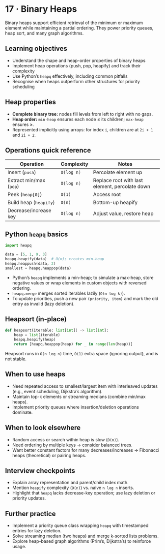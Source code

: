 # 17 · Binary Heaps

Binary heaps support efficient retrieval of the minimum or maximum element while maintaining a partial ordering. They power priority queues, heap sort, and many graph algorithms.

## Learning objectives
- Understand the shape and heap-order properties of binary heaps
- Implement heap operations (push, pop, heapify) and track their complexity
- Use Python’s `heapq` effectively, including common pitfalls
- Recognise when heaps outperform other structures for priority scheduling

## Heap properties
- **Complete binary tree:** nodes fill levels from left to right with no gaps.
- **Heap order:** `min-heap` ensures each node ≤ its children; `max-heap` ensures ≥.
- Represented implicitly using arrays: for index `i`, children are at `2i + 1` and `2i + 2`.

## Operations quick reference

| Operation | Complexity | Notes |
| --- | --- | --- |
| Insert (`push`) | `O(log n)` | Percolate element up |
| Extract min/max (`pop`) | `O(log n)` | Replace root with last element, percolate down |
| Peek (`heap[0]`) | `O(1)` | Access root |
| Build heap (`heapify`) | `O(n)` | Bottom-up heapify |
| Decrease/increase key | `O(log n)` | Adjust value, restore heap |

## Python `heapq` basics

```python
import heapq

data = [5, 1, 9, 3]
heapq.heapify(data)  # O(n); creates min-heap
heapq.heappush(data, 2)
smallest = heapq.heappop(data)
```

- Python’s `heapq` implements a min-heap; to simulate a max-heap, store negative values or wrap elements in custom objects with reversed ordering.
- `heapq.merge` merges sorted iterables lazily (`O(n log k)`).
- To update priorities, push a new pair `(priority, item)` and mark the old entry as invalid (lazy deletion).

## Heapsort (in-place)

```python
def heapsort(iterable: list[int]) -> list[int]:
    heap = list(iterable)
    heapq.heapify(heap)
    return [heapq.heappop(heap) for _ in range(len(heap))]
```

Heapsort runs in `O(n log n)` time, `O(1)` extra space (ignoring output), and is not stable.

## When to use heaps
- Need repeated access to smallest/largest item with interleaved updates (e.g., event scheduling, Dijkstra’s algorithm).
- Maintain top-k elements or streaming medians (combine min/max heaps).
- Implement priority queues where insertion/deletion operations dominate.

## When to look elsewhere
- Random access or search within heap is slow (`O(n)`).
- Need ordering by multiple keys → consider balanced trees.
- Want better constant factors for many decreases/increases → Fibonacci heaps (theoretical) or pairing heaps.

## Interview checkpoints
- Explain array representation and parent/child index math.
- Mention `heapify` complexity (`O(n)`) vs. naive `n log n` inserts.
- Highlight that `heapq` lacks decrease-key operation; use lazy deletion or priority updates.

## Further practice
- Implement a priority queue class wrapping `heapq` with timestamped entries for lazy deletion.
- Solve streaming median (two heaps) and merge k-sorted lists problems.
- Explore heap-based graph algorithms (Prim’s, Dijkstra’s) to reinforce usage.
